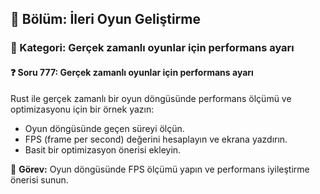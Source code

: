 ## 📘 Bölüm: İleri Oyun Geliştirme  
### 🔹 Kategori: Gerçek zamanlı oyunlar için performans ayarı  
#### ❓ Soru 777: Gerçek zamanlı oyunlar için performans ayarı

Rust ile gerçek zamanlı bir oyun döngüsünde performans ölçümü ve optimizasyonu için bir örnek yazın:

- Oyun döngüsünde geçen süreyi ölçün.
- FPS (frame per second) değerini hesaplayın ve ekrana yazdırın.
- Basit bir optimizasyon önerisi ekleyin.

🔧 **Görev:** Oyun döngüsünde FPS ölçümü yapın ve performans iyileştirme önerisi sunun.
